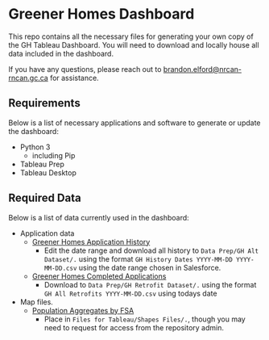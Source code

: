 # Greener Homes Dashboard
This repo contains all the necessary files for generating your own copy of the GH Tableau Dashboard. You will need to download and locally house all data included in the dashboard. 

If you have any questions, please reach out to brandon.elford@nrcan-rncan.gc.ca for assistance. 

## Requirements
Below is a list of necessary applications and software to generate or update the dashboard:
* Python 3
   * including Pip
* Tableau Prep
* Tableau Desktop

## Required Data
Below is a list of data currently used in the dashboard:
* Application data
  * [Greener Homes Application History](https://nrcan-gc-ca.lightning.force.com/lightning/r/Report/00O2B000000X0K2UAK/view?queryScope=userFolders)
     * Edit the date range and download all history to ```Data Prep/GH Alt Dataset/.``` using the format ```GH History Dates YYYY-MM-DD YYYY-MM-DD.csv``` using the date range chosen in Salesforce.
  * [Greener Homes Completed Applications](https://nrcan-gc-ca.lightning.force.com/lightning/r/Report/00O2B000000X0JsUAK/view?queryScope=userFolders)
     * Download to ```Data Prep/GH Retrofit Dataset/.``` using the format ```GH All Retrofits YYYY-MM-DD.csv``` using todays date
* Map files.
  * [Population Aggregates by FSA](https://041gc.sharepoint.com/:f:/s/EETSPIE-SEETEIPE/EsNiTo2rH09IvKpCfk8-7UYBgufLZR6mJeI0C7H34PdImA?e=eNRlJg)
     * Place in ```Files for Tableau/Shapes Files/.```, though you may need to request for access from the repository admin.
